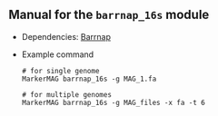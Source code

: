 
Manual for the `barrnap_16s` module
---

+ Dependencies:
  [Barrnap](https://github.com/tseemann/barrnap)


+ Example command

      # for single genome
      MarkerMAG barrnap_16s -g MAG_1.fa

      # for multiple genomes
      MarkerMAG barrnap_16s -g MAG_files -x fa -t 6
